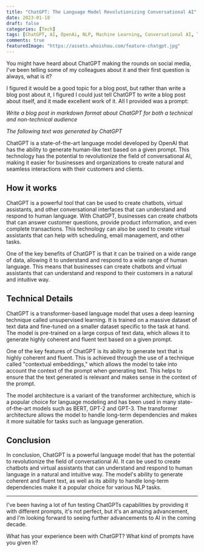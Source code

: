 ```yaml
---
title: "ChatGPT: The Language Model Revolutionizing Conversational AI"
date: 2023-01-18
draft: false
categories: [Tech]
tags: [ChatGPT, AI, OpenAi, NLP, Machine Learning, Conversational AI, Text Generation]
comments: true
featuredImage: "https://assets.whoishou.com/feature-chatgpt.jpg"
---
```


You might have heard about ChatGPT making the rounds on social media, I've been telling some of my colleagues about it and their first question is always, what is it?

I figured it would be a good topic for a blog post, but rather than write a blog post about it, I figured I could just tell ChatGPT to write a blog post about itself, and it made excellent work of it. All I provided was a prompt:

*Write a blog post in markdown format about ChatGPT for both a technical and non-technical audience*

*The following text was generated by ChatGPT*

ChatGPT is a state-of-the-art language model developed by OpenAI that has the ability to generate human-like text based on a given prompt. This technology has the potential to revolutionize the field of conversational AI, making it easier for businesses and organizations to create natural and seamless interactions with their customers and clients.

## How it works

ChatGPT is a powerful tool that can be used to create chatbots, virtual assistants, and other conversational interfaces that can understand and respond to human language. With ChatGPT, businesses can create chatbots that can answer customer questions, provide product information, and even complete transactions. This technology can also be used to create virtual assistants that can help with scheduling, email management, and other tasks.

One of the key benefits of ChatGPT is that it can be trained on a wide range of data, allowing it to understand and respond to a wide range of human language. This means that businesses can create chatbots and virtual assistants that can understand and respond to their customers in a natural and intuitive way.

## Technical Details

ChatGPT is a transformer-based language model that uses a deep learning technique called unsupervised learning. It is trained on a massive dataset of text data and fine-tuned on a smaller dataset specific to the task at hand. The model is pre-trained on a large corpus of text data, which allows it to generate highly coherent and fluent text based on a given prompt.

One of the key features of ChatGPT is its ability to generate text that is highly coherent and fluent. This is achieved through the use of a technique called "contextual embeddings," which allows the model to take into account the context of the prompt when generating text. This helps to ensure that the text generated is relevant and makes sense in the context of the prompt.

The model architecture is a variant of the transformer architecture, which is a popular choice for language modeling and has been used in many state-of-the-art models such as BERT, GPT-2 and GPT-3. The transformer architecture allows the model to handle long-term dependencies and makes it more suitable for tasks such as language generation.

## Conclusion

In conclusion, ChatGPT is a powerful language model that has the potential to revolutionize the field of conversational AI. It can be used to create chatbots and virtual assistants that can understand and respond to human language in a natural and intuitive way. The model's ability to generate coherent and fluent text, as well as its ability to handle long-term dependencies make it a popular choice for various NLP tasks.

---

I've been having a lot of fun testing ChatGPTs capabilities by providing it with different prompts, it's not perfect, but it's an amazing advancement, and I'm looking forward to seeing further advancements to AI in the coming decade.

What has your experience been with ChatGPT? What kind of prompts have you given it?

